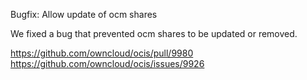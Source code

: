 Bugfix: Allow update of ocm shares

We fixed a bug that prevented ocm shares to be updated or removed.

https://github.com/owncloud/ocis/pull/9980
https://github.com/owncloud/ocis/issues/9926
